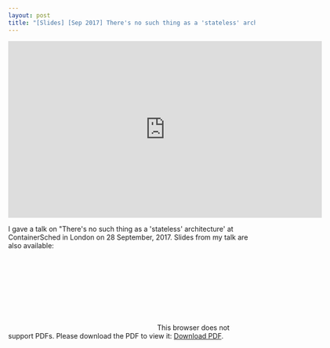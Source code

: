 ```yaml
---
layout: post
title: "[Slides] [Sep 2017] There's no such thing as a 'stateless' architecture - ContainerSched conference"
---
```


<iframe src="https://player.vimeo.com/video/235942976" width="640" height="360" frameborder="0" webkitallowfullscreen mozallowfullscreen allowfullscreen></iframe>

I gave a talk on "There's no such thing as a 'stateless' architecture' at ContainerSched in London on 28 September, 2017. Slides from my talk are also available:

<object data="http://www.oicheryl.com/resources/theres-no-such-thing-as-a-stateless-architecture.pdf" type="application/pdf" width="700px" height="700px">
    <embed src="http://www.oicheryl.com/resources/theres-no-such-thing-as-a-stateless-architecture.pdf">
        This browser does not support PDFs. Please download the PDF to view it: <a href="http://www.oicheryl.com/resources/theres-no-such-thing-as-a-stateless-architecture">Download PDF</a>.
    </embed>
</object>

